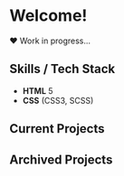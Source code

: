 # Welcome!

❤️ Work in progress...

## Skills / Tech Stack

- **HTML** 5
- **CSS** (CSS3, SCSS)

## Current Projects

## Archived Projects
